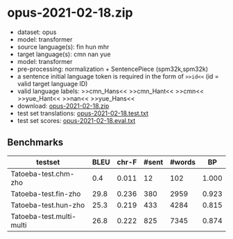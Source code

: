 # opus-2021-02-18.zip

* dataset: opus
* model: transformer
* source language(s): fin hun mhr
* target language(s): cmn nan yue
* model: transformer
* pre-processing: normalization + SentencePiece (spm32k,spm32k)
* a sentence initial language token is required in the form of `>>id<<` (id = valid target language ID)
* valid language labels: >>cmn_Hans<< >>cmn_Hant<< >>cmn<< >>yue_Hant<< >>nan<< >>yue_Hans<<
* download: [opus-2021-02-18.zip](https://object.pouta.csc.fi/Tatoeba-MT-models/fiu-sit/opus-2021-02-18.zip)
* test set translations: [opus-2021-02-18.test.txt](https://object.pouta.csc.fi/Tatoeba-MT-models/fiu-sit/opus-2021-02-18.test.txt)
* test set scores: [opus-2021-02-18.eval.txt](https://object.pouta.csc.fi/Tatoeba-MT-models/fiu-sit/opus-2021-02-18.eval.txt)

## Benchmarks

| testset | BLEU  | chr-F | #sent | #words | BP |
|---------|-------|-------|-------|--------|----|
| Tatoeba-test.chm-zho 	| 0.4 	| 0.011 	| 12 	| 102 	| 1.000 |
| Tatoeba-test.fin-zho 	| 29.8 	| 0.236 	| 380 	| 2959 	| 0.923 |
| Tatoeba-test.hun-zho 	| 25.3 	| 0.219 	| 433 	| 4284 	| 0.815 |
| Tatoeba-test.multi-multi 	| 26.8 	| 0.222 	| 825 	| 7345 	| 0.874 |

